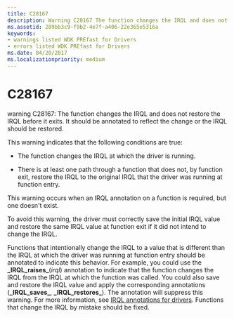 ```yaml
---
title: C28167
description: Warning C28167 The function changes the IRQL and does not restore the IRQL before it exits. It should be annotated to reflect the change or the IRQL should be restored.
ms.assetid: 289bb3c9-f9b2-4e7f-a406-22e365e5316a
keywords:
- warnings listed WDK PREfast for Drivers
- errors listed WDK PREfast for Drivers
ms.date: 04/20/2017
ms.localizationpriority: medium
---
```


# C28167


warning C28167: The function changes the IRQL and does not restore the IRQL before it exits. It should be annotated to reflect the change or the IRQL should be restored.

This warning indicates that the following conditions are true:

-   The function changes the IRQL at which the driver is running.

-   There is at least one path through a function that does not, by function exit, restore the IRQL to the original IRQL that the driver was running at function entry.

This warning occurs when an IRQL annotation on a function is required, but one doesn't exist.

To avoid this warning, the driver must correctly save the initial IRQL value and restore the same IRQL value at function exit if it did not intend to change the IRQL.

Functions that intentionally change the IRQL to a value that is different than the IRQL at which the driver was running at function entry should be annotated to indicate this behavior. For example, you could use the **\_IRQL\_raises\_**(*irql*) annotation to indicate that the function changes the IRQL from the IRQL at which the function was called. You could also save and restore the IRQL value and apply the corresponding annotations (**\_IRQL\_saves\_**, **\_IRQL\_restores\_**). The annotation will suppress this warning. For more information, see [IRQL annotations for drivers](irql-annotations-for-drivers.md). Functions that change the IRQL by mistake should be fixed.

 

 





